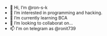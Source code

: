- 👋 Hi, I’m @ron-s-k
- 👀 I’m interested in programming and hacking.
- 🌱 I’m currently learning BCA 
- 💞️ I’m looking to collaborat on...
- 📫 I'm on telegram as @ronit739

<!---
ron-s-k/ron-s-k is a ✨ special ✨ repository because its `README.md` (this file) appears on your GitHub profile.
You can click the Preview link to take a look at your changes.
--->
